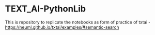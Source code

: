 # TEXT_AI-PythonLib
This is repository to replicate the notebooks as form of practice of txtai -https://neuml.github.io/txtai/examples/#semantic-search

